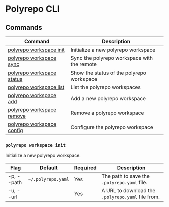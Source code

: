 # Polyrepo CLI

## Commands

| Command                                                 | Description                                 |
| ------------------------------------------------------- | ------------------------------------------- |
| [polyrepo workspace init](#polyrepo-workspace-init)     | Initialize a new polyrepo workspace         |
| [polyrepo workspace sync](#polyrepo-workspace-sync)     | Sync the polyrepo workspace with the remote |
| [polyrepo workspace status](#polyrepo-workspace-status) | Show the status of the polyrepo workspace   |
| [polyrepo workspace list](#polyrepo-workspace-list)     | List the polyrepo workspaces                |
| [polyrepo workspace add](#polyrepo-workspace-add)       | Add a new polyrepo workspace                |
| [polyrepo workspace remove](#polyrepo-workspace-remove) | Remove a polyrepo workspace                 |
| [polyrepo workspace config](#polyrepo-workspace-config) | Configure the polyrepo workspace            |

### `polyrepo workspace init`

Initialize a new polyrepo workspace.

| Flag       | Default            | Required | Description                                       |
| ---------- | ------------------ | -------- | ------------------------------------------------- |
| -p, --path | `~/.polyrepo.yaml` | Yes      | The path to save the `.polyrepo.yaml` file.       |
| -u, --url  |                    | Yes      | A URL to download the `.polyrepo.yaml` file from. |
